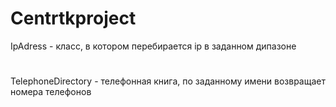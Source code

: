 # Centrtkproject
IpAdress - класс, в котором перебирается ip в заданном дипазоне
# 
TelephoneDirectory - телефонная книга, по заданному имени возвращает номера телефонов
